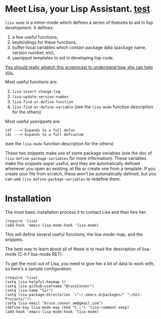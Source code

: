Meet Lisa, your Lisp Assistant. [test](https://google-developers.appspot.com/checkout/developer/support_button_generator_23ad2c2cd344aaf70c04e7d34e2167b7.frame#buttonUrl)
====

`lisa-mode` is a minor-mode which defines a series of features to
aid in lisp development. It defines:
  1. a few useful functions,
  2. keybindings for these functions,
  3. buffer-local variables which contain package data (package name,
     version number, etc),
  4. yasnippet templates to aid in developing lisp code.
  
[You should really whatch this screencast to understand how she can
help you.]()

Most useful functions are: 
  1. `lisa-insert-change-log`
  2. `lisa-update-version-number`
  3. `lisa-find-or-define-function`
  4. `lisa-find-or-define-variable`
(see the `lisa-mode` function description for the others)

Most useful yasnippets are:

    (df ---> Expands to a full defun
    (dc ---> Expands to a full defcustom
(see the `lisa-mode` function description for the others)

These two snippets make use of some package variables (see the doc
of `lisa-define-package-variables` for more information). These
variables make the snippets super useful, and they are
automatically defined whenever you open an existing .el file or
create one from a template. If you create your file from scratch,
these won't be automatically defined, but you can use
`lisa-define-package-variables` to redefine them.

Installation
==============

The most basic installation process it to contact Lisa and then hire her:

    (require 'lisa)
    (add-hook 'emacs-lisp-mode-hook 'lisa-mode)

This will define several useful functions, the lisa-mode-map, and
the snippets.

The best way to learn about all of these is to read the description
of lisa-mode (C-h f lisa-mode RET).

To get the most out of Lisa, you need to give her a bit of data to
work with, so here's a sample configuration:

    (require 'lisa)
    (setq lisa-helpful-keymap t)
    (setq lisa-github-username "BruceConnor")
    (setq lisa-name "Sir")
    (setq lisa-package-directories '("~/.emacs.d/packages/" "~/Git-Projects/"))
    (setq lisa-email "bruce.connor.am@gmail.com")
    (define-key lisa-mode-map (kbd "C-;") 'lisa-comment-sexp)
    (add-hook 'emacs-lisp-mode-hook 'lisa-mode)


